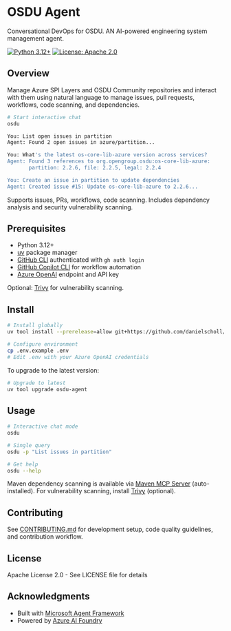 # OSDU Agent

Conversational DevOps for OSDU. AN AI-powered engineering system management agent.

[![Python 3.12+](https://img.shields.io/badge/python-3.12+-blue.svg)](https://www.python.org/downloads/)
[![License: Apache 2.0](https://img.shields.io/badge/License-Apache%202.0-blue.svg)](https://opensource.org/licenses/Apache-2.0)

## Overview

Manage Azure SPI Layers and OSDU Community repositories and interact with them using natural language to manage issues, pull requests, workflows, code scanning, and dependencies.

```bash
# Start interactive chat
osdu

You: List open issues in partition
Agent: Found 2 open issues in azure/partition...

You: What's the latest os-core-lib-azure version across services?
Agent: Found 3 references to org.opengroup.osdu:os-core-lib-azure:
       partition: 2.2.6, file: 2.2.5, legal: 2.2.4

You: Create an issue in partition to update dependencies
Agent: Created issue #15: Update os-core-lib-azure to 2.2.6...
```

Supports issues, PRs, workflows, code scanning. Includes dependency analysis and security vulnerability scanning.

## Prerequisites

- Python 3.12+
- [uv](https://docs.astral.sh/uv/getting-started/installation/) package manager
- [GitHub CLI](https://github.com/cli/cli#installation) authenticated with `gh auth login`
- [GitHub Copilot CLI](https://github.com/github/copilot-cli) for workflow automation
- [Azure OpenAI](https://learn.microsoft.com/en-us/azure/ai-foundry/quickstarts/get-started-code) endpoint and API key

Optional: [Trivy](https://trivy.dev) for vulnerability scanning.

## Install

```bash
# Install globally
uv tool install --prerelease=allow git+https://github.com/danielscholl/osdu-agent.git

# Configure environment
cp .env.example .env
# Edit .env with your Azure OpenAI credentials
```

To upgrade to the latest version:

```bash
# Upgrade to latest
uv tool upgrade osdu-agent
```


## Usage

```bash
# Interactive chat mode
osdu

# Single query
osdu -p "List issues in partition"

# Get help
osdu --help
```

Maven dependency scanning is available via [Maven MCP Server](https://github.com/danielscholl/mvn-mcp-server) (auto-installed). For vulnerability scanning, install [Trivy](https://trivy.dev) (optional).

## Contributing

See [CONTRIBUTING.md](CONTRIBUTING.md) for development setup, code quality guidelines, and contribution workflow.

## License

Apache License 2.0 - See LICENSE file for details

## Acknowledgments

- Built with [Microsoft Agent Framework](https://github.com/microsoft/agent-framework)
- Powered by [Azure AI Foundry](https://azure.microsoft.com/en-us/products/ai-services/ai-studio)
